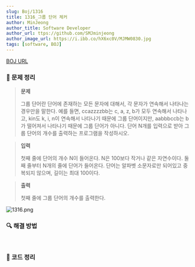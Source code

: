 ```yaml
---
slug: Boj/1316
title: 1316_그룹 단어 체커
author: MinJeong
author_title: Software Developer
author_url: ttps://github.com/SMJminjeong
author_image_url: https://i.ibb.co/hX6xc0V/MJMW0830.jpg
tags: [software, BOJ]
---
```


[BOJ URL](https://www.acmicpc.net/problem/1316)

### 📢 문제 정리
> **문제**
>
> 그룹 단어란 단어에 존재하는 모든 문자에 대해서, 각 문자가 연속해서 나타나는 경우만을 말한다. 
> 예를 들면, ccazzzzbb는 c, a, z, b가 모두 연속해서 나타나고, kin도 k, i, n이 연속해서 나타나기 때문에 그룹 단어이지만, aabbbccb는 b가 떨어져서 나타나기 때문에 그룹 단어가 아니다.
단어 N개를 입력으로 받아 그룹 단어의 개수를 출력하는 프로그램을 작성하시오.


> **입력**
>
> 첫째 줄에 단어의 개수 N이 들어온다. N은 100보다 작거나 같은 자연수이다. 
> 둘째 줄부터 N개의 줄에 단어가 들어온다. 단어는 알파벳 소문자로만 되어있고 중복되지 않으며, 길이는 최대 100이다.


> **출력**
>
> 첫째 줄에 그룹 단어의 개수를 출력한다.

![1316.png](../BojImgs/1316/1316.png)

### 🔍 해결 방법


<br/>

### 📌 코드 정리

```java

```